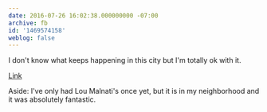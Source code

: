 ```yaml
---
date: 2016-07-26 16:02:38.000000000 -07:00
archive: fb
id: '1469574158'
weblog: false
---
```


I don't know what keeps happening in this city but I'm totally ok with it.

[Link](http://www.azcentral.com/story/entertainment/dining/dominic-armato/2016/07/26/chicago-pizzeria-ginos-east-opening-phoenix/87544714/)

Aside: I've only had Lou Malnati's once yet, but it is in my neighborhood and it was absolutely fantastic.
